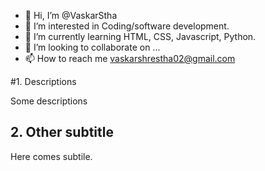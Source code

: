 - 👋 Hi, I’m @VaskarStha
- 👀 I’m interested in Coding/software development.
- 🌱 I’m currently learning HTML, CSS, Javascript, Python.
- 💞️ I’m looking to collaborate on ...
- 📫 How to reach me vaskarshrestha02@gmail.com

<!---
VaskarStha/VaskarStha is a ✨ special ✨ repository because its `README.md` (this file) appears on your GitHub profile.
You can click the Preview link to take a look at your changes.
--->
#1. Descriptions

Some descriptions

## 2. Other subtitle

Here comes subtile.
